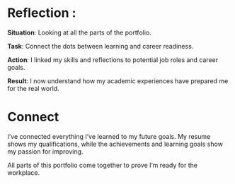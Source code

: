 # Reflection :

**Situation**: Looking at all the parts of the portfolio.

**Task**: Connect the dots between learning and career readiness.

**Action**: I linked my skills and reflections to potential job roles and career goals.

**Result**: I now understand how my academic experiences have prepared me for the real world.


# Connect

I’ve connected everything I’ve learned to my future goals. My resume shows my qualifications, while the achievements and learning goals show my passion for improving.

All parts of this portfolio come together to prove I’m ready for the workplace.

